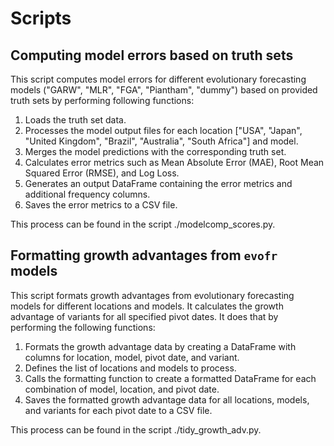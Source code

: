 # Scripts

## Computing model errors based on truth sets

This script computes model errors for different evolutionary forecasting models ("GARW", "MLR", "FGA", "Piantham", "dummy") based on provided truth sets by performing following functions:

1. Loads the truth set data.
2. Processes the model output files for each location ["USA", "Japan", "United Kingdom", "Brazil", "Australia", "South Africa"] and model.
3. Merges the model predictions with the corresponding truth set.
4. Calculates error metrics such as Mean Absolute Error (MAE), Root Mean Squared Error (RMSE), and Log Loss.
5. Generates an output DataFrame containing the error metrics and additional frequency columns.
6. Saves the error metrics to a CSV file.

This process can be found in the script ./modelcomp_scores.py.

## Formatting growth advantages from `evofr` models

This script formats growth advantages from evolutionary forecasting models for different locations and models. It calculates the growth advantage of variants for all specified pivot dates.
It does that by performing the following functions:

1. Formats the growth advantage data by creating a DataFrame with columns for location, model, pivot date, and variant.
2. Defines the list of locations and models to process.
3. Calls the formatting function to create a formatted DataFrame for each combination of model, location, and pivot date.
4. Saves the formatted growth advantage data for all locations, models, and variants for each pivot date to a CSV file.

This process can be found in the script ./tidy_growth_adv.py.
